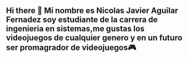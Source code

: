 
## Hi there 👋 Mi nombre es Nicolas Javier Aguilar Fernadez soy estudiante de la carrera de ingenieria en sistemas,me gustas los videojuegos de cualquier genero y en un futuro ser promagrador de videojuegos🎮
<!--
**2Nicolas4/2Nicolas4** is a ✨ _special_ ✨ repository because its `README.md` (this file) appears on your GitHub profile.

Here are some ideas to get you started: 
-# Actualmente estoy trabajando...
-Actualmente soy estudiante 
- 🌱 I’m currently learning ...
Ingenieria en sistemas 
- 👯 I’m looking to collaborate on ...
- 🤔 I’m looking for help with ...
- 💬 Ask me about ...

- 📫 How to reach me: ...
- 😄 Pronouns: ...
- ⚡ Fun fact: ...
-->
